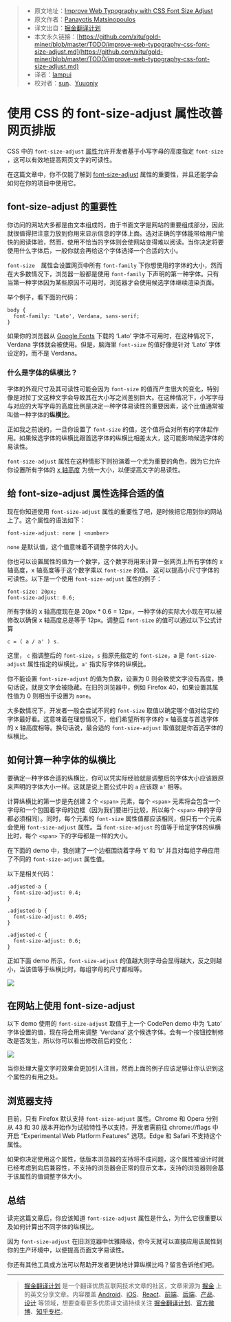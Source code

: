 
> * 原文地址：[Improve Web Typography with CSS Font Size Adjust](https://www.sitepoint.com/improve-web-typography-css-font-size-adjust/?utm_source=SitePoint&utm_medium=email&utm_campaign=Versioning)
> * 原文作者：[Panayotis Matsinopoulos](https://www.sitepoint.com/author/pmatsinopoulos/)
> * 译文出自：[掘金翻译计划](https://github.com/xitu/gold-miner)
> * 本文永久链接：[https://github.com/xitu/gold-miner/blob/master/TODO/improve-web-typography-css-font-size-adjust.md](https://github.com/xitu/gold-miner/blob/master/TODO/improve-web-typography-css-font-size-adjust.md)
> * 译者：[lampui](https://github.com/lampui)
> * 校对者：[sun](https://github.com/sunui)、[Yuuoniy](https://github.com/Yuuoniy)

# 使用 CSS 的 font-size-adjust 属性改善网页排版

CSS 中的 `font-size-adjust` [属性](https://drafts.csswg.org/css-fonts-3/#propdef-font-size-adjust)允许开发者基于小写字母的高度指定 `font-size` ，这可以有效地提高网页文字的可读性。

在这篇文章中，你不仅能了解到 [font-size-adjust](https://drafts.csswg.org/css-fonts-3/#propdef-font-size-adjust) 属性的重要性，并且还能学会如何在你的项目中使用它。

## font-size-adjust 的重要性

你访问的网站大多都是由文本组成的，由于书面文字是网站的重要组成部分，因此就很值得把注意力放到你用来显示信息的字体上面。选对正确的字体能带给用户愉快的阅读体验，然而，使用不恰当的字体则会使网站变得难以阅读。当你决定将要使用什么字体后，一般你就会再给这个字体选择一个合适的大小。

`font-size`　属性会设置网页中所有 `font-family` 下你想使用的字体的大小，然而在大多数情况下，浏览器一般都是使用 `font-family` 下声明的第一种字体。只有当第一种字体因为某些原因不可用时，浏览器才会使用候选字体继续渲染页面。

举个例子，看下面的代码：

```
body {
  font-family: 'Lato', Verdana, sans-serif;
}
```

如果你的浏览器从 [Google Fonts](https://fonts.google.com/?query=lato&selection.family=Lato) 下载的 ‘Lato’ 字体不可用时，在这种情况下，Verdana 字体就会被使用。但是，脑海里 `font-size` 的值好像是针对 ‘Lato’ 字体设定的，而不是 Verdana。

### 什么是字体的纵横比？

字体的外观尺寸及其可读性可能会因为 `font-size` 的值而产生很大的变化，特别像是对拉丁文这种文字会导致其在大小写之间差别巨大。在这种情况下，小写字母与对应的大写字母的高度比例是决定一种字体易读性的重要因素，这个比值通常被叫做一种字体的**纵横比**。

正如我之前说的，一旦你设置了 `font-size` 的值，这个值将会对所有的字体起作用。如果候选字体的纵横比跟首选字体的纵横比相差太大，这可能影响候选字体的易读性。

`font-size-adjust` 属性在这种情形下则扮演着一个尤为重要的角色，因为它允许你设置所有字体的 [x 轴高度](https://typedecon.com/blogs/type-glossary/x-height/) 为统一大小，以便提高文字的易读性。

## 给 font-size-adjust 属性选择合适的值

现在你知道使用 `font-size-adjust` 属性的重要性了吧，是时候把它用到你的网站上了。这个属性的语法如下：

```
font-size-adjust: none | <number>
```

`none` 是默认值，这个值意味着不调整字体的大小。

你也可以设置属性的值为一个数字，这个数字将用来计算一张网页上所有字体的 x 轴高度，x 轴高度等于这个数字乘以 `font-size` 的值。 这可以提高小尺寸字体的可读性。以下是一个使用 `font-size-adjust` 属性的例子：

```
font-size: 20px;
font-size-adjust: 0.6;
```

所有字体的 x 轴高度现在是 20px * 0.6 = 12px，一种字体的实际大小现在可以被修改以确保 x 轴高度总是等于 12px。调整后 `font-size` 的值可以通过以下公式计算

```
c = ( a / a' ) s.
```

这里， `c` 指调整后的 `font-size`，`s` 指原先指定的 `font-size`，a 是 `font-size-adjust` 属性指定的纵横比，`a'` 指实际字体的纵横比。

你不能设置 `font-size-adjust` 的值为负数，设置为 0 则会致使文字没有高度，换句话说，就是文字会被隐藏。在旧的浏览器中，例如 Firefox 40，如果设置其属性值为 0 则相当于设置为 `none`。

大多数情况下，开发者一般会尝试不同的 `font-size` 取值以确定哪个值对给定的字体最好看。这意味着在理想情况下，他们希望所有字体的 x 轴高度与首选字体的 x 轴高度相等。换句话说，最合适的 `font-size-adjust` 取值就是你首选字体的纵横比。

## 如何计算一种字体的纵横比

要确定一种字体合适的纵横比，你可以凭实际经验就是调整后的字体大小应该跟原来声明的字体大小一样。这就是说上面公式中的 `a` 应该跟 `a'` 相等。

计算纵横比的第一步是先创建 2 个 `<span>` 元素，每个 `<span>` 元素将会包含一个字母和一个包围着字母的边框（因为我们要进行比较，所以每个 `<span>` 中的字母都必须相同）。同时，每个元素的 `font-size` 属性值都应该相同，但只有一个元素会使用 `font-size-adjust` 属性。当 `font-size-adjust` 的值等于给定字体的纵横比时，每个 `<span>` 下的字母都是一样的大小。

在下面的 demo 中，我创建了一个边框围绕着字母 ‘t’ 和 ‘b’ 并且对每组字母应用了不同的 `font-size-adjust` 属性值。

以下是相关代码：

```
.adjusted-a {
  font-size-adjust: 0.4;
}

.adjusted-b {
  font-size-adjust: 0.495;
}

.adjusted-c {
  font-size-adjust: 0.6;
}
```

正如下面 demo 所示，`font-size-adjust` 的值越大则字母会显得越大，反之则越小，当该值等于纵横比时，每组字母的尺寸都相等。

[![](http://oiklhfczu.bkt.clouddn.com/1504780206%281%29.jpg)](https://codepen.io/SitePoint/pen/YxxbMp)

## 在网站上使用 font-size-adjust

以下 demo 使用的 `font-size-adjust` 取值于上一个 CodePen demo 中为 ‘Lato’ 字体设置的值，现在将会用来调整 ‘Verdana’ 这个候选字体。会有一个按钮控制修改是否发生，所以你可以看出修改前后的变化：

[![](http://oiklhfczu.bkt.clouddn.com/1504780255%281%29.jpg)](https://codepen.io/SitePoint/pen/KvvLOr)

当你处理大量文字时效果会更加引人注目，然而上面的例子应该足够让你认识到这个属性的有用之处。

## 浏览器支持

目前，只有 Firefox 默认支持 `font-size-adjust` 属性。Chrome 和 Opera 分别从 43 和 30 版本开始作为试验特性予以支持，开发者需前往 chrome://flags 中开启 “Experimental Web Platform Features” 选项。Edge 和 Safari 不支持这个属性。

如果你决定使用这个属性，低版本浏览器的支持将不成问题，这个属性被设计时就已经考虑到向后兼容性，不支持的浏览器会正常的显示文本，支持的浏览器则会基于该属性的值调整字体大小。

## 总结

读完这篇文章后，你应该知道 `font-size-adjust` 属性是什么，为什么它很重要以及如何计算出不同字体的纵横比。

因为 `font-size-adjust` 在旧浏览器中优雅降级，你今天就可以直接应用该属性到你的生产环境中，以便提高页面文字易读性。

你还有其他工具或方法可以帮助开发者更快地计算纵横比吗？留言告诉他们吧。


---

> [掘金翻译计划](https://github.com/xitu/gold-miner) 是一个翻译优质互联网技术文章的社区，文章来源为 [掘金](https://juejin.im) 上的英文分享文章。内容覆盖 [Android](https://github.com/xitu/gold-miner#android)、[iOS](https://github.com/xitu/gold-miner#ios)、[React](https://github.com/xitu/gold-miner#react)、[前端](https://github.com/xitu/gold-miner#前端)、[后端](https://github.com/xitu/gold-miner#后端)、[产品](https://github.com/xitu/gold-miner#产品)、[设计](https://github.com/xitu/gold-miner#设计) 等领域，想要查看更多优质译文请持续关注 [掘金翻译计划](https://github.com/xitu/gold-miner)、[官方微博](http://weibo.com/juejinfanyi)、[知乎专栏](https://zhuanlan.zhihu.com/juejinfanyi)。
